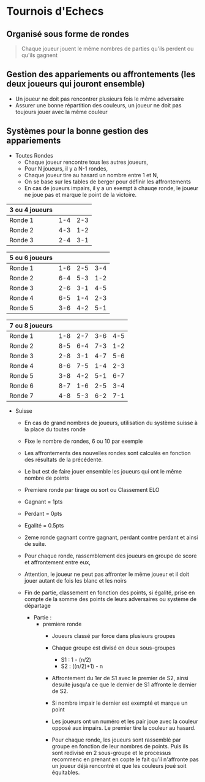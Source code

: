 Tournois d'Echecs
=================

Organisé sous forme de rondes
-----------------------------
> Chaque joueur jouent le même nombres de parties qu'ils perdent ou qu'ils gagnent

Gestion des appariements ou affrontements (les deux joueurs qui jouront ensemble)
---------------------------------------------------------------------------------
- Un joueur ne doit pas rencontrer plusieurs fois le même adversaire
- Assurer une bonne répartition des couleurs, un joueur ne doit pas toujours jouer avec la même couleur

Systèmes pour la bonne gestion des appariements
-----------------------------------------------
- Toutes Rondes
    - Chaque joueur rencontre tous les autres joueurs,
    - Pour N joueurs, il y a N-1 rondes,
    - Chaque joueur tire au hasard un nombre entre 1 et N,
    - On se base sur les tables de berger pour définir les affrontements
    - En cas de joueurs impairs, il y a un exempt à chauqe ronde, le joueur ne joue pas et marque le point de la victoire.

| 3 ou 4 joueurs | | |
| ------- | :-: | :-: |
| Ronde 1 | 1-4 | 2-3 |
| Ronde 2 | 4-3 | 1-2 |
| Ronde 3 | 2-4 | 3-1 |

| 5 ou 6 joueurs | | | |
| ------- | :-: | :-: | :-: |
| Ronde 1 | 1-6 | 2-5 | 3-4 |
| Ronde 2 | 6-4 | 5-3 | 1-2 |
| Ronde 3 | 2-6 | 3-1 | 4-5 |
| Ronde 4 | 6-5 | 1-4 | 2-3 |
| Ronde 5 | 3-6 | 4-2 | 5-1 |

| 7 ou 8 joueurs | | | | |
| ------- | :-: | :-: | :-: | :-: |
| Ronde 1 | 1-8 | 2-7 | 3-6 | 4-5 |
| Ronde 2 | 8-5 | 6-4 | 7-3 | 1-2 |
| Ronde 3 | 2-8 | 3-1 | 4-7 | 5-6 |
| Ronde 4 | 8-6 | 7-5 | 1-4 | 2-3 |
| Ronde 5 | 3-8 | 4-2 | 5-1 | 6-7 |
| Ronde 6 | 8-7 | 1-6 | 2-5 | 3-4 |
| Ronde 7 | 4-8 | 5-3 | 6-2 | 7-1 |

- Suisse
    - En cas de grand nombres de joueurs, utilisation du système suisse à la place du toutes ronde
    - Fixe le nombre de rondes, 6 ou 10 par exemple
    - Les affrontements des nouvelles rondes sont calculés en fonction des résultats de la précédente.
    - Le but est de faire jouer ensemble les joueurs qui ont le même nombre de points

    - Premiere ronde par tirage ou sort ou Classement ELO

    - Gagnant = 1pts
    - Perdant = 0pts
    - Egalité = 0.5pts

    - 2eme ronde gagnant contre gagnant, perdant contre perdant et ainsi de suite.

    - Pour chaque ronde, rassemblement des joueurs en groupe de score et affrontement entre eux,
    - Attention, le joueur ne peut pas affronter le même joueur et il doit jouer autant de fois les blanc et les noirs

    - Fin de partie, classement en fonction des points, si égalité, prise en compte de la somme des points de leurs adversaires ou système de départage

        - Partie :
            - premiere ronde
                - Joueurs classé par force dans plusieurs groupes
                - Chaque groupe est divisé en deux sous-groupes
                    - S1 : 1 - (n/2)
                    - S2 : ((n/2)+1) - n
                - Affrontement du 1er de S1 avec le premier de S2, ainsi desuite jusqu'a ce que le dernier de S1 affronte le dernier de S2.
                - Si nombre impair le dernier est exempté et marque un point
                - Les joueurs ont un numéro et les pair joue avec la couleur opposé aux impairs. Le premier tire la couleur au hasard.

                - Pour chaque ronde, les joueurs sont rassemblé par groupe en fonction de leur nombres de points.
                Puis ils sont redivisé en 2 sous-groupe et le processus recommenc en prenant en copte le fait qu'il n'affronte pas un joueur déjà rencontré et que les couleurs joué soit équitables.